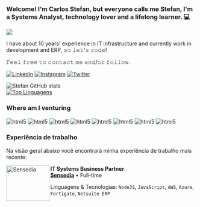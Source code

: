 ### Welcome! I'm Carlos Stefan, but everyone calls me Stefan, I'm a Systems Analyst, technology lover and a lifelong learner. 💻

<div style="display: inline_black">
  <img src="https://media1.tenor.com/m/hWVqJl31yA8AAAAC/web-webdevelopper.gif">
</div>

I have about 10 years' experience in IT infrastructure and currently work in development and ERP, 𝚜𝚘 𝚕𝚎𝚝'𝚜 𝚌𝚘𝚍𝚎!

𝙵𝚎𝚎𝚕 𝚏𝚛𝚎𝚎 𝚝𝚘 𝚌𝚘𝚗𝚝𝚊𝚌𝚝 𝚖𝚎 𝚊𝚗𝚍/𝚘𝚛 𝚏𝚘𝚕𝚕𝚘𝚠.

[![Linkedin](https://img.shields.io/badge/LinkedIn-0077B5?style=for-the-badge&logo=linkedin&logoColor=white)](https://www.linkedin.com/in/carlosstefan/)
[![Instagram](https://img.shields.io/badge/Instagram-E4405F?style=for-the-badge&logo=instagram&logoColor=white)](https://www.instagram.com/sfn.cst/)
[![Twitter](https://img.shields.io/twitter/follow/sfncst?style=social)](https://twitter.com/sfncst/)

![Stefan GitHub stats](https://github-readme-stats-sigma-five.vercel.app/api?username=StefanOliveira&show_icons=true&theme=merko)
<br>[![Top Linguagens](https://github-readme-stats-sigma-five.vercel.app/api/top-langs/?username=StefanOliveira&layout=compact)](https://github.com/StefanOliveira/github-readme-stats)</br>

### Where am I venturing
<div style="display: inline_block">
    <img align="center" alt="html5" src="https://img.shields.io/badge/HTML5-E34F26?style=for-the-badge&logo=html5&logoColor=white"/>
    <img align="center" alt="html5" src="https://img.shields.io/badge/CSS3-1572B6?style=for-the-badge&logo=css3&logoColor=white"/>
    <img align="center" alt="html5" src="https://img.shields.io/badge/JavaScript-F7DF1E?style=for-the-badge&logo=javascript&logoColor=black"/>
    <img align="center" alt="html5" src="https://img.shields.io/badge/MySQL-00000F?style=for-the-badge&logo=mysql&logoColor=white"/>
    <img align="center" alt="html5" src="https://img.shields.io/badge/Node.js-43853D?style=for-the-badge&logo=node.js&logoColor=white"/>
    <img align="center" alt="html5" src="https://img.shields.io/badge/Python-14354C?style=for-the-badge&logo=python&logoColor=white"/>
    <img align="center" alt="html5" src="https://img.shields.io/badge/java-%23ED8B00.svg?style=for-the-badge&logo=java&logoColor=white"/>
    <img align="center" alt="html5" src="https://img.shields.io/badge/jira-%230A0FFF.svg?style=for-the-badge&logo=jira&logoColor=white"/>
  
</div>

### Experiência de trabalho

Na visão geral abaixo você encontrará minha experiência de trabalho mais recente:

[<img align="left" height="94px" width="114px" alt="Sensedia" src="https://4209582.fs1.hubspotusercontent-na1.net/hubfs/4209582/Brand%20Sensedia/Sensedia%20Oficial/.PNG%20Trendmark/Sensedia_vertical_color_CR.png"/>](https://www.sensedia.com/)

**IT Systems Business Partner** \
[**Sensedia**](https://www.sensedia.com/) • Full-time 

Linguagens & Tecnologias: `NodeJS`, `JavaScript`, `AWS`, `Azure`, `Fortigate`, `Netsuite ERP`\
<br/>

